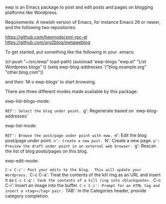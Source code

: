 ewp is an Emacs package to post and edit posts and pages on blogging platforms like Wordpress.

Requirements: A newish version of Emacs, for instance Emacs 26 or newer, and the following two repositories:

https://github.com/hexmode/xml-rpc-el
https://github.com/org2blog/metaweblog

To get started, put something like the following in your .emacs:

(cl-push "~/src/ewp" load-path)
(autoload 'ewp-blogs "ewp.el" "List Wordpress blogs" t)
(setq ewp-blog-addresses '("blog.example.org" "other.blog.com"))

and then `M-x ewp-blogs' to start browsing.

There are three different modes made available by this package:

ewp-list-blogs-mode:

`RET': Select the blog under point.
`g': Regenerate based on `ewp-blog-addresses'

ewp-list-mode:

`RET': Browse the post/page under point with eww.
`e': Edit the blog post/page under point.
`n': Create a new post.
`N': Create a new page.
`p': Preview the draft under point in an external web browser.
`g': Rescan the list of blog posts/pages on this blog.

ewp-edit-mode:

`C-c C-c': Post your edits to the blog.  This will update your Wordpress.
`C-c C-a': Treat the contents of the kill ring as an URL and insert it
           as <a href="..."></a>
`C-c C-q': Yank the contents of a kill ring into <blockquote>.
`C-c C-i': Insert an image into the buffer.
`C-c C-i': Prompt for an HTML tag and insert a <tag></tag> pair.
`TAB':     In the Categories header, provide category completion.

